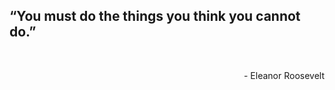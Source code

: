 <p align='center'>
	<h2>
		“You must do the things you think you cannot do.”
	</h2>
</p>
<br>
<p align='right'>
	- Eleanor Roosevelt
</p>
